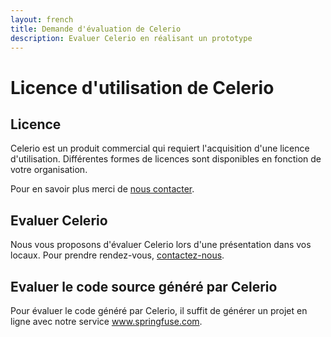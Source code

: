 ```yaml
---
layout: french
title: Demande d'évaluation de Celerio
description: Evaluer Celerio en réalisant un prototype 
---
```

# Licence d'utilisation de Celerio
## Licence

Celerio est un produit commercial qui requiert l'acquisition d'une licence d'utilisation.
Différentes formes de licences sont disponibles en fonction de votre organisation.

Pour en savoir plus merci de <a href="/nous-contacter.html">nous contacter</a>.

## Evaluer Celerio
Nous vous proposons d'évaluer Celerio lors d'une présentation dans vos locaux. Pour prendre rendez-vous, 
<a href="/nous-contacter.html">contactez-nous</a>.

## Evaluer le code source généré par Celerio
Pour évaluer le code généré par Celerio, il suffit de générer un projet en ligne avec notre service <a href="http://www.springfuse.com/">www.springfuse.com</a>.
